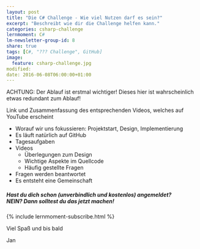 ```yaml
---
layout: post
title: "Die C# Challenge - Wie viel Nutzen darf es sein?"
excerpt: "Beschreibt wie dir die Challenge helfen kann."
categories: csharp-challenge
lernmoment: C#
lm-newsletter-group-id: 8
share: true
tags: [C#, "??? Challenge", GitHub]
image:
  feature: csharp-challenge.jpg
modified:
date: 2016-06-08T06:00:00+01:00
---
```


ACHTUNG: Der Ablauf ist erstmal wichtiger! Dieses hier ist wahrscheinlich etwas redundant zum Ablauf!

Link und Zusammenfassung des entsprechenden Videos, welches auf YouTube erscheint
- Worauf wir uns fokussieren: Projektstart, Design, Implementierung
- Es läuft natürlich auf GitHub
- Tagesaufgaben
- Videos
    - Überlegungen zum Design
    - Wichtige Aspekte im Quellcode
    - Häufig gestellte Fragen
- Fragen werden beantwortet
- Es entsteht eine Gemeinschaft

<div class="subscribe-notice">
  <h5>Hast du dich schon (unverbindlich und kostenlos) angemeldet? <br> NEIN? Dann solltest du das jetzt machen!</h5>
    {% include lernmoment-subscribe.html %}
</div>



Viel Spaß und bis bald

Jan
